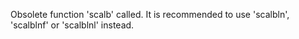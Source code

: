 Obsolete function 'scalb' called. It is recommended to use 'scalbln', 'scalblnf' or 'scalblnl' instead.